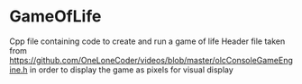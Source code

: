 # GameOfLife
Cpp file containing code to create and run a game of life
Header file taken from https://github.com/OneLoneCoder/videos/blob/master/olcConsoleGameEngine.h in order to display the game as pixels for visual display
